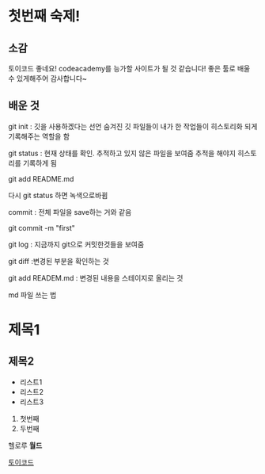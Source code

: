 # 첫번째 숙제!

## 소감
토이코드 좋네요! codeacademy를 능가할 사이트가 될 것 같습니다!
좋은 툴로 배울 수 있게해주어 감사합니다~

## 배운 것

git init : 깃을 사용하겠다는 선언
숨겨진 깃 파일들이 내가 한 작업들이 히스토리화 되게 기록해주는 역할을 함

git status : 현재 상태를 확인. 추적하고 있지 않은 파일을 보여줌
	     추적을 해야지 히스토리를 기록하게 됨

git add README.md

다시 git status 하면 녹색으로바뀜

commit : 전체 파일을 save하는 거와 같음

git commit -m "first"


git log : 지금까지 git으로 커밋한것들을 보여줌

git diff :변경된 부분을 확인하는 것

git add READEM.md : 변경된 내용을 스테이지로 올리는 것


md 파일 쓰는 법
# 제목1
## 제목2

- 리스트1
- 리스트2
- 리스트3

1. 첫번째
2. 두번째 

헬로루 **월드**

[토이코드](http://toycode.net)

